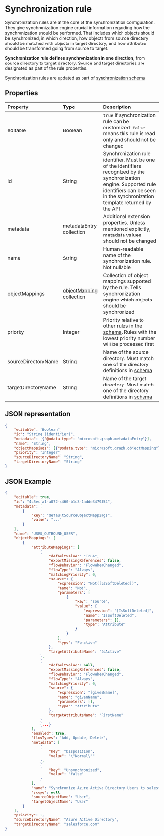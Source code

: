# Synchronization rule

Synchronization rules are at the core of the synchronization configuration. They give synchronization engine crucial information regarding how the synchronization should be performed. That includes which objects should be synchronized, in which direction, how objects from source directory should be matched with objects in target directory, and how attributes should be transformed going from source to target.

**Synchronization rule defines synchronization in one direction**, from source directory to target directory. Source and target directories are designated as part of the rule properties.

Synchronization rules are updated as part of [synchronization schema](synchronization_schema.md)

## Properties

| Property      | Type      | Description    |
|:--------------|:----------|:---------------|
|editable       |Boolean    |`true` if synchronization rule can be customized. `false` means this rule is read only and should not be changed|
|id             |String     |Synchronization rule identifier. Must be one of the identifiers recognized by the synchronization engine. Supported rule identifiers can be seen in the synchronization template returned by the API|
|metadata       |metadataEntry collection    |Additional extension properties. Unless mentioned explicitly, metadata values should not be changed|
|name           |String     |Human-readable name of the synchronization rule. Not nullable|
|objectMappings |[objectMapping](synchronization_objectMapping.md) collection    |Collection of object mappings supported by the rule. Tells synchronization engine which objects should be synchronized|
|priority       |Integer    |Priority relative to other rules in the [schema](synchronization_schema.md). Rules with the lowest priority number will be processed first|
|sourceDirectoryName       |String    |Name of the source directory. Must match one of the directory definitions in [schema](synchronization_schema.md)|
|targetDirectoryName       |String    |Name of the target directory. Must match one of the directory definitions in [schema](synchronization_schema.md)|

## JSON representation

```json
{
    "editable": "Boolean",
    "id": "String (identifier)",
    "metadata": [{"@odata.type": "microsoft.graph.metadataEntry"}],
    "name": "String",
    "objectMappings": [{"@odata.type": "microsoft.graph.objectMapping"}],
    "priority": "Integer",
    "sourceDirectoryName": "String",
    "targetDirectoryName": "String"
}
```

## JSON Example

```json
{
    "editable": true,
    "id": "4c5ecfa1-a072-4460-b1c3-4adde3479854",
    "metadata": [
        {
            "key": "defaultSourceObjectMappings",
            "value": "..."
        }
    ],
    "name": "USER_OUTBOUND_USER",
    "objectMappings": [
        {
            "attributeMappings": [
                {
                    "defaultValue": "True",
                    "exportMissingReferences": false,
                    "flowBehavior": "FlowWhenChanged",
                    "flowType": "Always",
                    "matchingPriority": 0,
                    "source": {
                        "expression": "Not([IsSoftDeleted])",
                        "name": "Not",
                        "parameters": [
                            {
                                "key": "source",
                                "value": {
                                    "expression": "[IsSoftDeleted]",
                                    "name": "IsSoftDeleted",
                                    "parameters": [],
                                    "type": "Attribute"
                                }
                            }
                        ],
                        "type": "Function"
                    },
                    "targetAttributeName": "IsActive"
                },
                {
                    "defaultValue": null,
                    "exportMissingReferences": false,
                    "flowBehavior": "FlowWhenChanged",
                    "flowType": "Always",
                    "matchingPriority": 0,
                    "source": {
                        "expression": "[givenName]",
                        "name": "givenName",
                        "parameters": [],
                        "type": "Attribute"
                    },
                    "targetAttributeName": "FirstName"
                }
                {...}
            ],
            "enabled": true,
            "flowTypes": "Add, Update, Delete",
            "metadata": [
                {
                    "key": "Disposition",
                    "value": "\"Normal\""
                },
                {
                    "key": "Unsynchronized",
                    "value": "false"
                }
            ],
            "name": "Synchronize Azure Active Directory Users to salesforce.com",
            "scope": null,
            "sourceObjectName": "User",
            "targetObjectName": "User"
        }
    ],
    "priority": 1,
    "sourceDirectoryName": "Azure Active Directory",
    "targetDirectoryName": "salesforce.com"
}
```